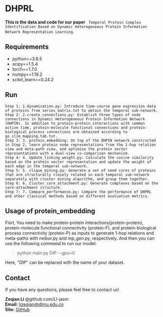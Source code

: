 # DHPRL


**This is the data and code for our paper** ` Temporal Protein Complex Identification Based on Dynamic Heterogeneous Protein Information Network Representation Learning`.

## Requirements

- python==3.8.5
- scipy==1.5.4
- torch==1.7.0
- numpy==1.19.2
- scikit_learn==0.24.2


Run
------------
    Step 1: 1.dynamisation.py: Introduce time-course gene expression data of proteins from series_matrix.txt to obtain the temporal sub-network.
    Step 2: 2.create_connections.py: Establish three types of node connections in Dynamic Heterogeneous Protein Information Network (DHPIN). In addition to protein-protein interactions with common active time, protein-molecule functional connections and protein-biological process connections are obtained according to go_slim_mapping.tab.txt.
    Step 3: 3. protein_embedding: On top of the DHPIN network constructed in Step 2, learn protein node representations from the 1-hop relation view and meta-path view, and optimise the protein vector representations with a dual-view co-comparison mechanism.
    Step 4: 4. Update_linking_weight.py: Calculate the cosine similarity based on the protein vector representation and update the weight of each edge in the temporal sub-network.
    Step 5: 5. clique_mining.py: Generate a set of seed cores of proteins that are structurally closely related in each temporal sub-network separately with cluster mining algorithm, and group them together.
    Step 6: 6. Cluster_core_attachment.py: Generate complexes based on the core-attachment structure.
    Step 7: 7. Compare_performance.py: Compare the performance of DHPRL and other classical methods based on different evaluation metrics.

## Usage of protein_embedding
Fisrt, You need to make protein-protein interactions(protein-protein), protein-molecule functional connectivity (protein-F), and protein-biological process connectivity (protein-P) as inputs to generate 1-hop relations and meta-paths with neibor.py and mp_gen.py, respectively. And then you can use the following commend to run our model: 

> python main.py DIP --gpu=0

Here, "DIP" can be replaced with the name of your dataset.



## Contact

If you have any questions, please feel free to contact us!

**Zeqian Li** @github.com/LI-jasm \
**Email:** lizeqian@dlmu.edu.cn \
**Site:** [GitHub](https://github.com/LI-jasm)

